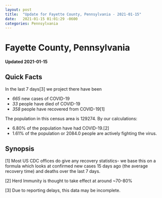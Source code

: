 ```yaml
---
layout: post
title:  "Update for Fayette County, Pennsylvania - 2021-01-15"
date:   2021-01-15 01:01:29 -0600
categories: Pennsylvania
---
```


# Fayette County, Pennsylvania
#### Updated 2021-01-15

## Quick Facts

In the last 7 days[3] we project there have been
- *665* new cases of COVID-19
- *33* people have died of COVID-19
- *358* people have recovered from COVID-19[1]

The population in this census area is 129274. By our calculations:
- 6.80% of the population have had COVID-19.[2]
- 1.61% of the population or 2084.0 people are actively fighting the virus.

## Synopsis




[1] Most US CDC offices do give any recovery statistics- we base this on a formula which looks at confirmed new cases
15 days ago (the average recovery time) and deaths over the last 7 days.

[2] Herd Immunity is thought to take effect at around ~70-80%

[3] Due to reporting delays, this data may be incomplete.
 
    